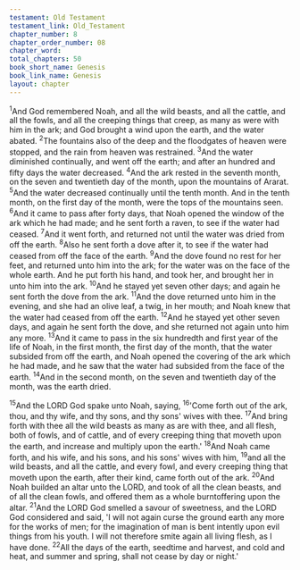 ```yaml
---
testament: Old Testament
testament_link: Old_Testament
chapter_number: 8
chapter_order_number: 08
chapter_word: 
total_chapters: 50
book_short_name: Genesis
book_link_name: Genesis
layout: chapter
---
```


<sup>1</sup>And God remembered Noah, and all the wild beasts, and all the cattle, and all the fowls, and all the creeping things that creep, as many as were with him in the ark; and God brought a wind upon the earth, and the water abated. <sup>2</sup>The fountains also of the deep and the floodgates of heaven were stopped, and the rain from heaven was restrained. <sup>3</sup>And the water diminished continually, and went off the earth; and after an hundred and fifty days the water decreased. <sup>4</sup>And the ark rested in the seventh month, on the seven and twentieth day of the month, upon the mountains of Ararat. <sup>5</sup>And the water decreased continually until the tenth month. And in the tenth month, on the first day of the month, were the tops of the mountains seen. <sup>6</sup>And it came to pass after forty days, that Noah opened the window of the ark which he had made; and he sent forth a raven, to see if the water had ceased. <sup>7</sup>And it went forth, and returned not until the water was dried from off the earth. <sup>8</sup>Also he sent forth a dove after it, to see if the water had ceased from off the face of the earth. <sup>9</sup>And the dove found no rest for her feet, and returned unto him into the ark; for the water was on the face of the whole earth. And he put forth his hand, and took her, and brought her in unto him into the ark. <sup>10</sup>And he stayed yet seven other days; and again he sent forth the dove from the ark. <sup>11</sup>And the dove returned unto him in the evening, and she had an olive leaf, a twig, in her mouth; and Noah knew that the water had ceased from off the earth. <sup>12</sup>And he stayed yet other seven days, and again he sent forth the dove, and she returned not again unto him any more. <sup>13</sup>And it came to pass in the six hundredth and first year of the life of Noah, in the first month, the first day of the month, that the water subsided from off the earth, and Noah opened the covering of the ark which he had made, and he saw that the water had subsided from the face of the earth. <sup>14</sup>And in the second month, on the seven and twentieth day of the month, was the earth dried. 

<sup>15</sup>And the LORD God spake unto Noah, saying, <sup>16</sup>'Come forth out of the ark, thou, and thy wife, and thy sons, and thy sons' wives with thee. <sup>17</sup>And bring forth with thee all the wild beasts as many as are with thee, and all flesh, both of fowls, and of cattle, and of every creeping thing that moveth upon the earth, and increase and multiply upon the earth.' <sup>18</sup>And Noah came forth, and his wife, and his sons, and his sons' wives with him, <sup>19</sup>and all the wild beasts, and all the cattle, and every fowl, and every creeping thing that moveth upon the earth, after their kind, came forth out of the ark. <sup>20</sup>And Noah builded an altar unto the LORD, and took of all the clean beasts, and of all the clean fowls, and offered them as a whole burnt­offering upon the altar. <sup>21</sup>And the LORD God smelled a savour of sweetness, and the LORD God considered and said, 'I will not again curse the ground earth any more for the works of men; for the imagination of man is bent intently upon evil things from his youth. I will not therefore smite again all living flesh, as I have done. <sup>22</sup>All the days of the earth, seedtime and harvest, and cold and heat, and summer and spring, shall not cease by day or night.'

